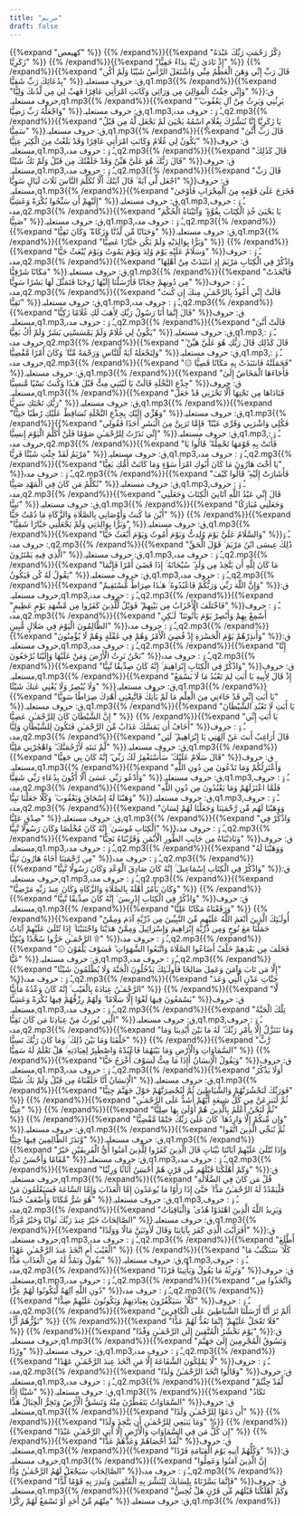 ```yaml
---
title: "مريم"
draft: false
---
```

 {{%expand "كهيعص" %}} {{% /expand%}}{{%expand "ذِكْرُ رَحْمَتِ رَبِّكَ عَبْدَهُ زَكَرِيَّا" %}} {{% /expand%}}{{%expand "إِذْ نَادَىٰ رَبَّهُ نِدَاءً خَفِيًّا" %}} {{% /expand%}}{{%expand "قَالَ رَبِّ إِنِّي وَهَنَ الْعَظْمُ مِنِّي وَاشْتَعَلَ الرَّأْسُ شَيْبًا وَلَمْ أَكُن بِدُعَائِكَ رَبِّ شَقِيًّا" %}}ق: حروف مستعلیہ,q1.mp3{{% /expand%}}{{%expand "وَإِنِّي خِفْتُ الْمَوَالِيَ مِن وَرَائِي وَكَانَتِ امْرَأَتِي عَاقِرًا فَهَبْ لِي مِن لَّدُنكَ وَلِيًّا" %}}ق: حروف مستعلیہ,q1.mp3{{% /expand%}}{{%expand "يَرِثُنِي وَيَرِثُ مِنْ آلِ يَعْقُوبَ ۖ وَاجْعَلْهُ رَبِّ رَضِيًّا" %}}ق: حروف مستعلیہ,q1.mp3,ـُ و٘ :  حروف مدہ,q2.mp3{{% /expand%}}{{%expand "يَا زَكَرِيَّا إِنَّا نُبَشِّرُكَ بِغُلَامٍ اسْمُهُ يَحْيَىٰ لَمْ نَجْعَل لَّهُ مِن قَبْلُ سَمِيًّا" %}}ق: حروف مستعلیہ,q1.mp3{{% /expand%}}{{%expand "قَالَ رَبِّ أَنَّىٰ يَكُونُ لِي غُلَامٌ وَكَانَتِ امْرَأَتِي عَاقِرًا وَقَدْ بَلَغْتُ مِنَ الْكِبَرِ عِتِيًّا" %}}ق: حروف مستعلیہ,q1.mp3,ـُ و٘ :  حروف مدہ,q2.mp3{{% /expand%}}{{%expand "قَالَ كَذَٰلِكَ قَالَ رَبُّكَ هُوَ عَلَيَّ هَيِّنٌ وَقَدْ خَلَقْتُكَ مِن قَبْلُ وَلَمْ تَكُ شَيْئًا" %}}ق: حروف مستعلیہ,q1.mp3,ـُ و٘ :  حروف مدہ,q2.mp3{{% /expand%}}{{%expand "قَالَ رَبِّ اجْعَل لِّي آيَةً ۚ قَالَ آيَتُكَ أَلَّا تُكَلِّمَ النَّاسَ ثَلَاثَ لَيَالٍ سَوِيًّا" %}}ق: حروف مستعلیہ,q1.mp3{{% /expand%}}{{%expand "فَخَرَجَ عَلَىٰ قَوْمِهِ مِنَ الْمِحْرَابِ فَأَوْحَىٰ إِلَيْهِمْ أَن سَبِّحُوا بُكْرَةً وَعَشِيًّا" %}}ق: حروف مستعلیہ,q1.mp3,ـُ و٘ :  حروف مدہ,q2.mp3{{% /expand%}}{{%expand "يَا يَحْيَىٰ خُذِ الْكِتَابَ بِقُوَّةٍ ۖ وَآتَيْنَاهُ الْحُكْمَ صَبِيًّا" %}}ق: حروف مستعلیہ,q1.mp3,ـُ و٘ :  حروف مدہ,q2.mp3{{% /expand%}}{{%expand "وَحَنَانًا مِّن لَّدُنَّا وَزَكَاةً ۖ وَكَانَ تَقِيًّا" %}}ق: حروف مستعلیہ,q1.mp3{{% /expand%}}{{%expand "وَبَرًّا بِوَالِدَيْهِ وَلَمْ يَكُن جَبَّارًا عَصِيًّا" %}} {{% /expand%}}{{%expand "وَسَلَامٌ عَلَيْهِ يَوْمَ وُلِدَ وَيَوْمَ يَمُوتُ وَيَوْمَ يُبْعَثُ حَيًّا" %}}ـُ و٘ :  حروف مدہ,q2.mp3{{% /expand%}}{{%expand "وَاذْكُرْ فِي الْكِتَابِ مَرْيَمَ إِذِ انتَبَذَتْ مِنْ أَهْلِهَا مَكَانًا شَرْقِيًّا" %}}ق: حروف مستعلیہ,q1.mp3{{% /expand%}}{{%expand "فَاتَّخَذَتْ مِن دُونِهِمْ حِجَابًا فَأَرْسَلْنَا إِلَيْهَا رُوحَنَا فَتَمَثَّلَ لَهَا بَشَرًا سَوِيًّا" %}}ـُ و٘ :  حروف مدہ,q2.mp3{{% /expand%}}{{%expand "قَالَتْ إِنِّي أَعُوذُ بِالرَّحْمَـٰنِ مِنكَ إِن كُنتَ تَقِيًّا" %}}ق: حروف مستعلیہ,q1.mp3,ـُ و٘ :  حروف مدہ,q2.mp3{{% /expand%}}{{%expand "قَالَ إِنَّمَا أَنَا رَسُولُ رَبِّكِ لِأَهَبَ لَكِ غُلَامًا زَكِيًّا" %}}ق: حروف مستعلیہ,q1.mp3,ـُ و٘ :  حروف مدہ,q2.mp3{{% /expand%}}{{%expand "قَالَتْ أَنَّىٰ يَكُونُ لِي غُلَامٌ وَلَمْ يَمْسَسْنِي بَشَرٌ وَلَمْ أَكُ بَغِيًّا" %}}ق: حروف مستعلیہ,q1.mp3,ـُ و٘ :  حروف مدہ,q2.mp3{{% /expand%}}{{%expand "قَالَ كَذَٰلِكِ قَالَ رَبُّكِ هُوَ عَلَيَّ هَيِّنٌ ۖ وَلِنَجْعَلَهُ آيَةً لِّلنَّاسِ وَرَحْمَةً مِّنَّا ۚ وَكَانَ أَمْرًا مَّقْضِيًّا" %}}ق: حروف مستعلیہ,q1.mp3,ـُ و٘ :  حروف مدہ,q2.mp3{{% /expand%}}{{%expand "۞ فَحَمَلَتْهُ فَانتَبَذَتْ بِهِ مَكَانًا قَصِيًّا" %}}ق: حروف مستعلیہ,q1.mp3{{% /expand%}}{{%expand "فَأَجَاءَهَا الْمَخَاضُ إِلَىٰ جِذْعِ النَّخْلَةِ قَالَتْ يَا لَيْتَنِي مِتُّ قَبْلَ هَـٰذَا وَكُنتُ نَسْيًا مَّنسِيًّا" %}}ق: حروف مستعلیہ,q1.mp3{{% /expand%}}{{%expand "فَنَادَاهَا مِن تَحْتِهَا أَلَّا تَحْزَنِي قَدْ جَعَلَ رَبُّكِ تَحْتَكِ سَرِيًّا" %}}ق: حروف مستعلیہ,q1.mp3{{% /expand%}}{{%expand "وَهُزِّي إِلَيْكِ بِجِذْعِ النَّخْلَةِ تُسَاقِطْ عَلَيْكِ رُطَبًا جَنِيًّا" %}}ق: حروف مستعلیہ,q1.mp3{{% /expand%}}{{%expand "فَكُلِي وَاشْرَبِي وَقَرِّي عَيْنًا ۖ فَإِمَّا تَرَيِنَّ مِنَ الْبَشَرِ أَحَدًا فَقُولِي إِنِّي نَذَرْتُ لِلرَّحْمَـٰنِ صَوْمًا فَلَنْ أُكَلِّمَ الْيَوْمَ إِنسِيًّا" %}}ق: حروف مستعلیہ,q1.mp3,ـُ و٘ :  حروف مدہ,q2.mp3{{% /expand%}}{{%expand "فَأَتَتْ بِهِ قَوْمَهَا تَحْمِلُهُ ۖ قَالُوا يَا مَرْيَمُ لَقَدْ جِئْتِ شَيْئًا فَرِيًّا" %}}ق: حروف مستعلیہ,q1.mp3,ـُ و٘ :  حروف مدہ,q2.mp3{{% /expand%}}{{%expand "يَا أُخْتَ هَارُونَ مَا كَانَ أَبُوكِ امْرَأَ سَوْءٍ وَمَا كَانَتْ أُمُّكِ بَغِيًّا" %}}ـُ و٘ :  حروف مدہ,q2.mp3{{% /expand%}}{{%expand "فَأَشَارَتْ إِلَيْهِ ۖ قَالُوا كَيْفَ نُكَلِّمُ مَن كَانَ فِي الْمَهْدِ صَبِيًّا" %}}ق: حروف مستعلیہ,q1.mp3,ـُ و٘ :  حروف مدہ,q2.mp3{{% /expand%}}{{%expand "قَالَ إِنِّي عَبْدُ اللَّهِ آتَانِيَ الْكِتَابَ وَجَعَلَنِي نَبِيًّا" %}}ق: حروف مستعلیہ,q1.mp3{{% /expand%}}{{%expand "وَجَعَلَنِي مُبَارَكًا أَيْنَ مَا كُنتُ وَأَوْصَانِي بِالصَّلَاةِ وَالزَّكَاةِ مَا دُمْتُ حَيًّا" %}} {{% /expand%}}{{%expand "وَبَرًّا بِوَالِدَتِي وَلَمْ يَجْعَلْنِي جَبَّارًا شَقِيًّا" %}}ق: حروف مستعلیہ,q1.mp3{{% /expand%}}{{%expand "وَالسَّلَامُ عَلَيَّ يَوْمَ وُلِدتُّ وَيَوْمَ أَمُوتُ وَيَوْمَ أُبْعَثُ حَيًّا" %}}ـُ و٘ :  حروف مدہ,q2.mp3{{% /expand%}}{{%expand "ذَٰلِكَ عِيسَى ابْنُ مَرْيَمَ ۚ قَوْلَ الْحَقِّ الَّذِي فِيهِ يَمْتَرُونَ" %}}ق: حروف مستعلیہ,q1.mp3,ـُ و٘ :  حروف مدہ,q2.mp3{{% /expand%}}{{%expand "مَا كَانَ لِلَّهِ أَن يَتَّخِذَ مِن وَلَدٍ ۖ سُبْحَانَهُ ۚ إِذَا قَضَىٰ أَمْرًا فَإِنَّمَا يَقُولُ لَهُ كُن فَيَكُونُ" %}}ق: حروف مستعلیہ,q1.mp3,ـُ و٘ :  حروف مدہ,q2.mp3{{% /expand%}}{{%expand "وَإِنَّ اللَّهَ رَبِّي وَرَبُّكُمْ فَاعْبُدُوهُ ۚ هَـٰذَا صِرَاطٌ مُّسْتَقِيمٌ" %}}ق: حروف مستعلیہ,q1.mp3,ـُ و٘ :  حروف مدہ,q2.mp3{{% /expand%}}{{%expand "فَاخْتَلَفَ الْأَحْزَابُ مِن بَيْنِهِمْ ۖ فَوَيْلٌ لِّلَّذِينَ كَفَرُوا مِن مَّشْهَدِ يَوْمٍ عَظِيمٍ" %}}ـُ و٘ :  حروف مدہ,q2.mp3{{% /expand%}}{{%expand "أَسْمِعْ بِهِمْ وَأَبْصِرْ يَوْمَ يَأْتُونَنَا ۖ لَـٰكِنِ الظَّالِمُونَ الْيَوْمَ فِي ضَلَالٍ مُّبِينٍ" %}}ـُ و٘ :  حروف مدہ,q2.mp3{{% /expand%}}{{%expand "وَأَنذِرْهُمْ يَوْمَ الْحَسْرَةِ إِذْ قُضِيَ الْأَمْرُ وَهُمْ فِي غَفْلَةٍ وَهُمْ لَا يُؤْمِنُونَ" %}}ق: حروف مستعلیہ,q1.mp3,ـُ و٘ :  حروف مدہ,q2.mp3{{% /expand%}}{{%expand "إِنَّا نَحْنُ نَرِثُ الْأَرْضَ وَمَنْ عَلَيْهَا وَإِلَيْنَا يُرْجَعُونَ" %}}ـُ و٘ :  حروف مدہ,q2.mp3{{% /expand%}}{{%expand "وَاذْكُرْ فِي الْكِتَابِ إِبْرَاهِيمَ ۚ إِنَّهُ كَانَ صِدِّيقًا نَّبِيًّا" %}}ق: حروف مستعلیہ,q1.mp3{{% /expand%}}{{%expand "إِذْ قَالَ لِأَبِيهِ يَا أَبَتِ لِمَ تَعْبُدُ مَا لَا يَسْمَعُ وَلَا يُبْصِرُ وَلَا يُغْنِي عَنكَ شَيْئًا" %}}ق: حروف مستعلیہ,q1.mp3{{% /expand%}}{{%expand "يَا أَبَتِ إِنِّي قَدْ جَاءَنِي مِنَ الْعِلْمِ مَا لَمْ يَأْتِكَ فَاتَّبِعْنِي أَهْدِكَ صِرَاطًا سَوِيًّا" %}}ق: حروف مستعلیہ,q1.mp3{{% /expand%}}{{%expand "يَا أَبَتِ لَا تَعْبُدِ الشَّيْطَانَ ۖ إِنَّ الشَّيْطَانَ كَانَ لِلرَّحْمَـٰنِ عَصِيًّا" %}} {{% /expand%}}{{%expand "يَا أَبَتِ إِنِّي أَخَافُ أَن يَمَسَّكَ عَذَابٌ مِّنَ الرَّحْمَـٰنِ فَتَكُونَ لِلشَّيْطَانِ وَلِيًّا" %}}ـُ و٘ :  حروف مدہ,q2.mp3{{% /expand%}}{{%expand "قَالَ أَرَاغِبٌ أَنتَ عَنْ آلِهَتِي يَا إِبْرَاهِيمُ ۖ لَئِن لَّمْ تَنتَهِ لَأَرْجُمَنَّكَ ۖ وَاهْجُرْنِي مَلِيًّا" %}}ق: حروف مستعلیہ,q1.mp3{{% /expand%}}{{%expand "قَالَ سَلَامٌ عَلَيْكَ ۖ سَأَسْتَغْفِرُ لَكَ رَبِّي ۖ إِنَّهُ كَانَ بِي حَفِيًّا" %}}ق: حروف مستعلیہ,q1.mp3{{% /expand%}}{{%expand "وَأَعْتَزِلُكُمْ وَمَا تَدْعُونَ مِن دُونِ اللَّهِ وَأَدْعُو رَبِّي عَسَىٰ أَلَّا أَكُونَ بِدُعَاءِ رَبِّي شَقِيًّا" %}}ق: حروف مستعلیہ,q1.mp3,ـُ و٘ :  حروف مدہ,q2.mp3{{% /expand%}}{{%expand "فَلَمَّا اعْتَزَلَهُمْ وَمَا يَعْبُدُونَ مِن دُونِ اللَّهِ وَهَبْنَا لَهُ إِسْحَاقَ وَيَعْقُوبَ ۖ وَكُلًّا جَعَلْنَا نَبِيًّا" %}}ق: حروف مستعلیہ,q1.mp3,ـُ و٘ :  حروف مدہ,q2.mp3{{% /expand%}}{{%expand "وَوَهَبْنَا لَهُم مِّن رَّحْمَتِنَا وَجَعَلْنَا لَهُمْ لِسَانَ صِدْقٍ عَلِيًّا" %}}ق: حروف مستعلیہ,q1.mp3{{% /expand%}}{{%expand "وَاذْكُرْ فِي الْكِتَابِ مُوسَىٰ ۚ إِنَّهُ كَانَ مُخْلَصًا وَكَانَ رَسُولًا نَّبِيًّا" %}}ـُ و٘ :  حروف مدہ,q2.mp3{{% /expand%}}{{%expand "وَنَادَيْنَاهُ مِن جَانِبِ الطُّورِ الْأَيْمَنِ وَقَرَّبْنَاهُ نَجِيًّا" %}}ق: حروف مستعلیہ,q1.mp3,ـُ و٘ :  حروف مدہ,q2.mp3{{% /expand%}}{{%expand "وَوَهَبْنَا لَهُ مِن رَّحْمَتِنَا أَخَاهُ هَارُونَ نَبِيًّا" %}}ـُ و٘ :  حروف مدہ,q2.mp3{{% /expand%}}{{%expand "وَاذْكُرْ فِي الْكِتَابِ إِسْمَاعِيلَ ۚ إِنَّهُ كَانَ صَادِقَ الْوَعْدِ وَكَانَ رَسُولًا نَّبِيًّا" %}}ق: حروف مستعلیہ,q1.mp3,ـُ و٘ :  حروف مدہ,q2.mp3{{% /expand%}}{{%expand "وَكَانَ يَأْمُرُ أَهْلَهُ بِالصَّلَاةِ وَالزَّكَاةِ وَكَانَ عِندَ رَبِّهِ مَرْضِيًّا" %}} {{% /expand%}}{{%expand "وَاذْكُرْ فِي الْكِتَابِ إِدْرِيسَ ۚ إِنَّهُ كَانَ صِدِّيقًا نَّبِيًّا" %}}ق: حروف مستعلیہ,q1.mp3{{% /expand%}}{{%expand "وَرَفَعْنَاهُ مَكَانًا عَلِيًّا" %}} {{% /expand%}}{{%expand "أُولَـٰئِكَ الَّذِينَ أَنْعَمَ اللَّهُ عَلَيْهِم مِّنَ النَّبِيِّينَ مِن ذُرِّيَّةِ آدَمَ وَمِمَّنْ حَمَلْنَا مَعَ نُوحٍ وَمِن ذُرِّيَّةِ إِبْرَاهِيمَ وَإِسْرَائِيلَ وَمِمَّنْ هَدَيْنَا وَاجْتَبَيْنَا ۚ إِذَا تُتْلَىٰ عَلَيْهِمْ آيَاتُ الرَّحْمَـٰنِ خَرُّوا سُجَّدًا وَبُكِيًّا ۩" %}}ـُ و٘ :  حروف مدہ,q2.mp3{{% /expand%}}{{%expand "۞ فَخَلَفَ مِن بَعْدِهِمْ خَلْفٌ أَضَاعُوا الصَّلَاةَ وَاتَّبَعُوا الشَّهَوَاتِ ۖ فَسَوْفَ يَلْقَوْنَ غَيًّا" %}}ق: حروف مستعلیہ,q1.mp3,ـُ و٘ :  حروف مدہ,q2.mp3{{% /expand%}}{{%expand "إِلَّا مَن تَابَ وَآمَنَ وَعَمِلَ صَالِحًا فَأُولَـٰئِكَ يَدْخُلُونَ الْجَنَّةَ وَلَا يُظْلَمُونَ شَيْئًا" %}}ـُ و٘ :  حروف مدہ,q2.mp3{{% /expand%}}{{%expand "جَنَّاتِ عَدْنٍ الَّتِي وَعَدَ الرَّحْمَـٰنُ عِبَادَهُ بِالْغَيْبِ ۚ إِنَّهُ كَانَ وَعْدُهُ مَأْتِيًّا" %}} {{% /expand%}}{{%expand "لَّا يَسْمَعُونَ فِيهَا لَغْوًا إِلَّا سَلَامًا ۖ وَلَهُمْ رِزْقُهُمْ فِيهَا بُكْرَةً وَعَشِيًّا" %}}ق: حروف مستعلیہ,q1.mp3,ـُ و٘ :  حروف مدہ,q2.mp3{{% /expand%}}{{%expand "تِلْكَ الْجَنَّةُ الَّتِي نُورِثُ مِنْ عِبَادِنَا مَن كَانَ تَقِيًّا" %}}ق: حروف مستعلیہ,q1.mp3,ـُ و٘ :  حروف مدہ,q2.mp3{{% /expand%}}{{%expand "وَمَا نَتَنَزَّلُ إِلَّا بِأَمْرِ رَبِّكَ ۖ لَهُ مَا بَيْنَ أَيْدِينَا وَمَا خَلْفَنَا وَمَا بَيْنَ ذَٰلِكَ ۚ وَمَا كَانَ رَبُّكَ نَسِيًّا" %}} {{% /expand%}}{{%expand "رَّبُّ السَّمَاوَاتِ وَالْأَرْضِ وَمَا بَيْنَهُمَا فَاعْبُدْهُ وَاصْطَبِرْ لِعِبَادَتِهِ ۚ هَلْ تَعْلَمُ لَهُ سَمِيًّا" %}} {{% /expand%}}{{%expand "وَيَقُولُ الْإِنسَانُ أَإِذَا مَا مِتُّ لَسَوْفَ أُخْرَجُ حَيًّا" %}}ق: حروف مستعلیہ,q1.mp3,ـُ و٘ :  حروف مدہ,q2.mp3{{% /expand%}}{{%expand "أَوَلَا يَذْكُرُ الْإِنسَانُ أَنَّا خَلَقْنَاهُ مِن قَبْلُ وَلَمْ يَكُ شَيْئًا" %}}ق: حروف مستعلیہ,q1.mp3{{% /expand%}}{{%expand "فَوَرَبِّكَ لَنَحْشُرَنَّهُمْ وَالشَّيَاطِينَ ثُمَّ لَنُحْضِرَنَّهُمْ حَوْلَ جَهَنَّمَ جِثِيًّا" %}} {{% /expand%}}{{%expand "ثُمَّ لَنَنزِعَنَّ مِن كُلِّ شِيعَةٍ أَيُّهُمْ أَشَدُّ عَلَى الرَّحْمَـٰنِ عِتِيًّا" %}} {{% /expand%}}{{%expand "ثُمَّ لَنَحْنُ أَعْلَمُ بِالَّذِينَ هُمْ أَوْلَىٰ بِهَا صِلِيًّا" %}} {{% /expand%}}{{%expand "وَإِن مِّنكُمْ إِلَّا وَارِدُهَا ۚ كَانَ عَلَىٰ رَبِّكَ حَتْمًا مَّقْضِيًّا" %}}ق: حروف مستعلیہ,q1.mp3{{% /expand%}}{{%expand "ثُمَّ نُنَجِّي الَّذِينَ اتَّقَوا وَّنَذَرُ الظَّالِمِينَ فِيهَا جِثِيًّا" %}}ق: حروف مستعلیہ,q1.mp3{{% /expand%}}{{%expand "وَإِذَا تُتْلَىٰ عَلَيْهِمْ آيَاتُنَا بَيِّنَاتٍ قَالَ الَّذِينَ كَفَرُوا لِلَّذِينَ آمَنُوا أَيُّ الْفَرِيقَيْنِ خَيْرٌ مَّقَامًا وَأَحْسَنُ نَدِيًّا" %}}ق: حروف مستعلیہ,q1.mp3,ـُ و٘ :  حروف مدہ,q2.mp3{{% /expand%}}{{%expand "وَكَمْ أَهْلَكْنَا قَبْلَهُم مِّن قَرْنٍ هُمْ أَحْسَنُ أَثَاثًا وَرِئْيًا" %}}ق: حروف مستعلیہ,q1.mp3{{% /expand%}}{{%expand "قُلْ مَن كَانَ فِي الضَّلَالَةِ فَلْيَمْدُدْ لَهُ الرَّحْمَـٰنُ مَدًّا ۚ حَتَّىٰ إِذَا رَأَوْا مَا يُوعَدُونَ إِمَّا الْعَذَابَ وَإِمَّا السَّاعَةَ فَسَيَعْلَمُونَ مَنْ هُوَ شَرٌّ مَّكَانًا وَأَضْعَفُ جُندًا" %}}ق: حروف مستعلیہ,q1.mp3,ـُ و٘ :  حروف مدہ,q2.mp3{{% /expand%}}{{%expand "وَيَزِيدُ اللَّهُ الَّذِينَ اهْتَدَوْا هُدًى ۗ وَالْبَاقِيَاتُ الصَّالِحَاتُ خَيْرٌ عِندَ رَبِّكَ ثَوَابًا وَخَيْرٌ مَّرَدًّا" %}}ق: حروف مستعلیہ,q1.mp3{{% /expand%}}{{%expand "أَفَرَأَيْتَ الَّذِي كَفَرَ بِآيَاتِنَا وَقَالَ لَأُوتَيَنَّ مَالًا وَوَلَدًا" %}}ق: حروف مستعلیہ,q1.mp3,ـُ و٘ :  حروف مدہ,q2.mp3{{% /expand%}}{{%expand "أَطَّلَعَ الْغَيْبَ أَمِ اتَّخَذَ عِندَ الرَّحْمَـٰنِ عَهْدًا" %}} {{% /expand%}}{{%expand "كَلَّا ۚ سَنَكْتُبُ مَا يَقُولُ وَنَمُدُّ لَهُ مِنَ الْعَذَابِ مَدًّا" %}}ق: حروف مستعلیہ,q1.mp3,ـُ و٘ :  حروف مدہ,q2.mp3{{% /expand%}}{{%expand "وَنَرِثُهُ مَا يَقُولُ وَيَأْتِينَا فَرْدًا" %}}ق: حروف مستعلیہ,q1.mp3,ـُ و٘ :  حروف مدہ,q2.mp3{{% /expand%}}{{%expand "وَاتَّخَذُوا مِن دُونِ اللَّهِ آلِهَةً لِّيَكُونُوا لَهُمْ عِزًّا" %}}ـُ و٘ :  حروف مدہ,q2.mp3{{% /expand%}}{{%expand "كَلَّا ۚ سَيَكْفُرُونَ بِعِبَادَتِهِمْ وَيَكُونُونَ عَلَيْهِمْ ضِدًّا" %}}ـُ و٘ :  حروف مدہ,q2.mp3{{% /expand%}}{{%expand "أَلَمْ تَرَ أَنَّا أَرْسَلْنَا الشَّيَاطِينَ عَلَى الْكَافِرِينَ تَؤُزُّهُمْ أَزًّا" %}} {{% /expand%}}{{%expand "فَلَا تَعْجَلْ عَلَيْهِمْ ۖ إِنَّمَا نَعُدُّ لَهُمْ عَدًّا" %}} {{% /expand%}}{{%expand "يَوْمَ نَحْشُرُ الْمُتَّقِينَ إِلَى الرَّحْمَـٰنِ وَفْدًا" %}}ق: حروف مستعلیہ,q1.mp3{{% /expand%}}{{%expand "وَنَسُوقُ الْمُجْرِمِينَ إِلَىٰ جَهَنَّمَ وِرْدًا" %}}ق: حروف مستعلیہ,q1.mp3,ـُ و٘ :  حروف مدہ,q2.mp3{{% /expand%}}{{%expand "لَّا يَمْلِكُونَ الشَّفَاعَةَ إِلَّا مَنِ اتَّخَذَ عِندَ الرَّحْمَـٰنِ عَهْدًا" %}}ـُ و٘ :  حروف مدہ,q2.mp3{{% /expand%}}{{%expand "وَقَالُوا اتَّخَذَ الرَّحْمَـٰنُ وَلَدًا" %}}ق: حروف مستعلیہ,q1.mp3,ـُ و٘ :  حروف مدہ,q2.mp3{{% /expand%}}{{%expand "لَّقَدْ جِئْتُمْ شَيْئًا إِدًّا" %}}ق: حروف مستعلیہ,q1.mp3{{% /expand%}}{{%expand "تَكَادُ السَّمَاوَاتُ يَتَفَطَّرْنَ مِنْهُ وَتَنشَقُّ الْأَرْضُ وَتَخِرُّ الْجِبَالُ هَدًّا" %}}ق: حروف مستعلیہ,q1.mp3{{% /expand%}}{{%expand "أَن دَعَوْا لِلرَّحْمَـٰنِ وَلَدًا" %}} {{% /expand%}}{{%expand "وَمَا يَنبَغِي لِلرَّحْمَـٰنِ أَن يَتَّخِذَ وَلَدًا" %}} {{% /expand%}}{{%expand "إِن كُلُّ مَن فِي السَّمَاوَاتِ وَالْأَرْضِ إِلَّا آتِي الرَّحْمَـٰنِ عَبْدًا" %}} {{% /expand%}}{{%expand "لَّقَدْ أَحْصَاهُمْ وَعَدَّهُمْ عَدًّا" %}}ق: حروف مستعلیہ,q1.mp3{{% /expand%}}{{%expand "وَكُلُّهُمْ آتِيهِ يَوْمَ الْقِيَامَةِ فَرْدًا" %}}ق: حروف مستعلیہ,q1.mp3{{% /expand%}}{{%expand "إِنَّ الَّذِينَ آمَنُوا وَعَمِلُوا الصَّالِحَاتِ سَيَجْعَلُ لَهُمُ الرَّحْمَـٰنُ وُدًّا" %}}ـُ و٘ :  حروف مدہ,q2.mp3{{% /expand%}}{{%expand "فَإِنَّمَا يَسَّرْنَاهُ بِلِسَانِكَ لِتُبَشِّرَ بِهِ الْمُتَّقِينَ وَتُنذِرَ بِهِ قَوْمًا لُّدًّا" %}}ق: حروف مستعلیہ,q1.mp3{{% /expand%}}{{%expand "وَكَمْ أَهْلَكْنَا قَبْلَهُم مِّن قَرْنٍ هَلْ تُحِسُّ مِنْهُم مِّنْ أَحَدٍ أَوْ تَسْمَعُ لَهُمْ رِكْزًا" %}}ق: حروف مستعلیہ,q1.mp3{{% /expand%}}
